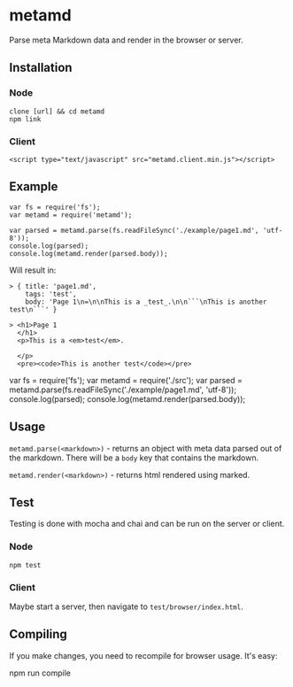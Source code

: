 metamd
======

Parse meta Markdown data and render in the browser or server.


Installation
------------

### Node ###
	
	clone [url] && cd metamd
	npm link

### Client ###

	<script type="text/javascript" src="metamd.client.min.js"></script>


Example
-------

```
var fs = require('fs');
var metamd = require('metamd');

var parsed = metamd.parse(fs.readFileSync('./example/page1.md', 'utf-8'));
console.log(parsed);
console.log(metamd.render(parsed.body));
```

Will result in:
```
> { title: 'page1.md',
    tags: 'test',
    body: 'Page 1\n=\n\nThis is a _test_.\n\n```\nThis is another test\n```' }

> <h1>Page 1
  </h1>
  <p>This is a <em>test</em>.

  </p>
  <pre><code>This is another test</code></pre>

```

var fs = require('fs');
var metamd = require('./src');
var parsed = metamd.parse(fs.readFileSync('./example/page1.md', 'utf-8'));
console.log(parsed);
console.log(metamd.render(parsed.body));


Usage
-----

`metamd.parse(<markdown>)` - returns an object with meta data parsed out of the markdown. There will be a `body` key that contains the markdown.

`metamd.render(<markdown>)` - returns html rendered using marked.


Test
----

Testing is done with mocha and chai and can be run on the server or client.

### Node ###

	npm test

### Client ###

Maybe start a server, then navigate to `test/browser/index.html`.


Compiling
---------

If you make changes, you need to recompile for browser usage. It's easy:

  npm run compile
